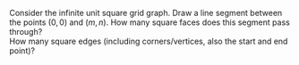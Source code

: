 Consider the infinite unit square grid graph. Draw a line segment between the points $(0,0)$ and $(m,n)$. How many square faces does this segment pass through?  
How many square edges (including corners/vertices, also the start and end point)?
